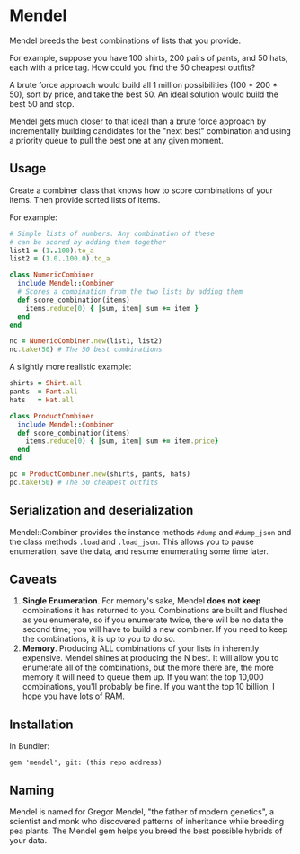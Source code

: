 # Mendel

Mendel breeds the best combinations of lists that you provide.

For example, suppose you have 100 shirts, 200 pairs of pants, and 50 hats, each with a price tag. How could you find the 50 cheapest outfits?

A brute force approach would build all 1 million possibilities (100 * 200 * 50), sort by price, and take the best 50. An ideal solution would build the best 50 and stop.

Mendel gets much closer to that ideal than a brute force approach by incrementally building candidates for the "next best" combination and using a priority queue to pull the best one at any given moment.

## Usage

Create a combiner class that knows how to score combinations of your items. Then provide sorted lists of items.

For example:

```ruby
# Simple lists of numbers. Any combination of these
# can be scored by adding them together
list1 = (1..100).to_a
list2 = (1.0..100.0).to_a

class NumericCombiner
  include Mendel::Combiner
  # Scores a combination from the two lists by adding them
  def score_combination(items)
    items.reduce(0) { |sum, item| sum += item }
  end
end

nc = NumericCombiner.new(list1, list2)
nc.take(50) # The 50 best combinations
```

A slightly more realistic example:

```ruby
shirts = Shirt.all
pants  = Pant.all
hats   = Hat.all

class ProductCombiner
  include Mendel::Combiner
  def score_combination(items)
    items.reduce(0) { |sum, item| sum += item.price}
  end
end

pc = ProductCombiner.new(shirts, pants, hats)
pc.take(50) # The 50 cheapest outfits
```

## Serialization and deserialization

Mendel::Combiner provides the instance methods `#dump` and `#dump_json` and the class methods `.load` and `.load_json`. This allows you to pause enumeration, save the data, and resume enumerating some time later.

## Caveats

1. **Single Enumeration**. For memory's sake, Mendel **does not keep** combinations it has returned to you. Combinations are built and flushed as you enumerate, so if you enumerate twice, there will be no data the second time; you will have to build a new combiner. If you need to keep the combinations, it is up to you to do so.
2. **Memory**. Producing ALL combinations of your lists in inherently expensive. Mendel shines at producing the N best. It will allow you to enumerate all of the combinations, but the more there are, the more memory it will need to queue them up. If you want the top 10,000 combinations, you'll probably be fine. If you want the top 10 billion, I hope you have lots of RAM.

## Installation

In Bundler:

    gem 'mendel', git: (this repo address)

## Naming

Mendel is named for Gregor Mendel, "the father of modern genetics", a scientist and monk who discovered patterns of inheritance while breeding pea plants. The Mendel gem helps you breed the best possible hybrids of your data.
